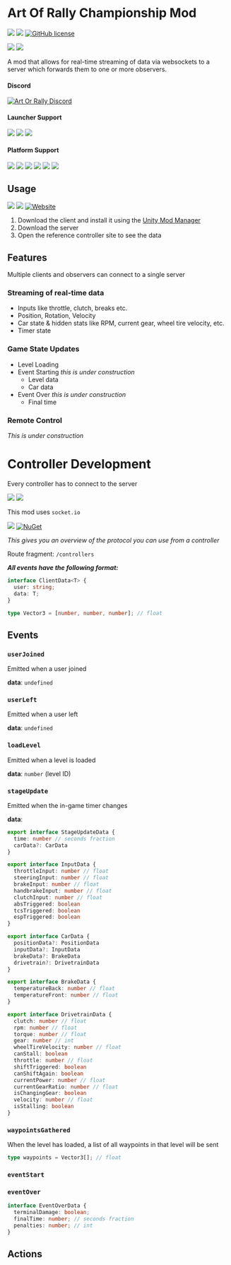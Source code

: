 # Art Of Rally Championship Mod

[![](https://img.shields.io/github/v/release/Theaninova/aorc-client?label=Download)](https://github.com/Theaninova/aorc-client/releases/latest)
![](https://img.shields.io/badge/Game%20Version-v1.3.3a-blue)
[![GitHub license](https://img.shields.io/github/license/theaninova/aorc-client.svg)](https://github.com/wulkanat/aorc-client/blob/master/LICENSE)

[![](https://img.shields.io/badge/Controller%20Reference%20Implementation-GitHub-23292F)](https://github.com/Theaninova/aorc-reference-observer)
[![](https://img.shields.io/badge/Server-GitHub-23292F)](https://github.com/Theaninova/aorc-server)

A mod that allows for real-time streaming of data via websockets to a
server which forwards them to one or more observers.

#### Discord
[![Art Or Rally Discord](https://badgen.net/discord/members/Sx3e7qGTh9)](https://discord.gg/Sx3e7qGTh9)

#### Launcher Support
![](https://img.shields.io/badge/GOG-Supprted-green)
![](https://img.shields.io/badge/Steam-Supprted-green)
![](https://img.shields.io/badge/Epic-Untested-yellow)

#### Platform Support
![](https://img.shields.io/badge/Windows-Supprted-green)
![](https://img.shields.io/badge/Linux-Untested-yellow)
![](https://img.shields.io/badge/OS%2FX-Untested-yellow)
![](https://img.shields.io/badge/PlayStation-Not%20Supprted-red)
![](https://img.shields.io/badge/XBox-Not%20Supprted-red)
![](https://img.shields.io/badge/Switch-Not%20Supprted-red)

## Usage

[![](https://img.shields.io/github/v/release/Theaninova/aorc-client?label=Download%20Client%20Mod)](https://github.com/Theaninova/aorc-client/releases/latest)
[![](https://img.shields.io/github/v/release/Theaninova/aorc-server?label=Download%20Server)](https://github.com/Theaninova/aorc-server/releases/latest)
[![Website](https://img.shields.io/website-up-down-green-red/https/theaninova.github.io/aorc-reference-observer/.svg?label=Controller%20Reference%20Site)](https://theaninova.github.io/aorc-reference-observer/)

1. Download the client and install it using the [Unity Mod Manager](https://www.nexusmods.com/site/mods/21/)
2. Download the server
3. Open the reference controller site to see the data

## Features

Multiple clients and observers can connect to a single server

### Streaming of real-time data

* Inputs like throttle, clutch, breaks etc.
* Position, Rotation, Velocity
* Car state & hidden stats like RPM, current gear, wheel tire velocity, etc.
* Timer state

### Game State Updates

* Level Loading
* Event Starting *this is under construction*
  * Level data
  * Car data
* Event Over *this is under construction*
  * Final time

### Remote Control

*This is under construction*

# Controller Development

Every controller has to connect to the server

[![](https://img.shields.io/github/v/release/Theaninova/aorc-server?label=Download%20Server)](https://github.com/Theaninova/aorc-server/releases/latest)
[![](https://img.shields.io/badge/Server-GitHub-23292F)](https://github.com/Theaninova/aorc-server)

This mod uses `socket.io`

[![](https://img.shields.io/badge/npm-socket.io--client-C8001A)](https://www.npmjs.com/package/socket.io-client)
[![NuGet](https://img.shields.io/badge/NuGet-SocketIOClient-%23004880)](https://www.nuget.org/packages/SocketIOClient)

*This gives you an overview of the protocol you can use from a controller*

Route fragment: `/controllers`

***All events have the following format:***
```ts
interface ClientData<T> {
  user: string;
  data: T;
}

type Vector3 = [number, number, number]; // float
```

## Events

### `userJoined`
Emitted when a user joined

**data**: `undefined`

### `userLeft`

Emitted when a user left

**data**: `undefined`

### `loadLevel`

Emitted when a level is loaded

**data**: `number` (level ID)

### `stageUpdate`

Emitted when the in-game timer changes

**data**:

```ts
export interface StageUpdateData {
  time: number // seconds fraction
  carData?: CarData
}

export interface InputData {
  throttleInput: number // float
  steeringInput: number // float
  brakeInput: number // float
  handbrakeInput: number // float
  clutchInput: number // float
  absTriggered: boolean
  tcsTriggered: boolean
  espTriggered: boolean
}

export interface CarData {
  positionData?: PositionData
  inputData?: InputData
  brakeData?: BrakeData
  drivetrain?: DrivetrainData
}

export interface BrakeData {
  temperatureBack: number // float
  temperatureFront: number // float
}

export interface DrivetrainData {
  clutch: number // float
  rpm: number // float
  torque: number // float
  gear: number // int
  wheelTireVelocity: number // float
  canStall: boolean
  throttle: number // float
  shiftTriggered: boolean
  canShiftAgain: boolean
  currentPower: number // float
  currentGearRatio: number // float
  isChangingGear: boolean
  velocity: number // float
  isStalling: boolean
}
```

### `waypointsGathered`

When the level has loaded, a list of all waypoints in that level will be sent

```ts
type waypoints = Vector3[]; // float
```

### `eventStart`

### `eventOver`

```ts
interface EventOverData {
  terminalDamage: boolean;
  finalTime: number; // seconds fraction
  penalties: number; // int
}
```

## Actions

